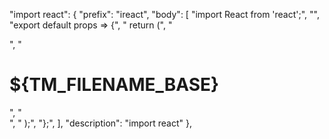 "import react": {
	"prefix": "ireact",
	"body": [
		"import React from 'react';",
		"",
		"export default props => {",
		"	return (",
		"		<div>",
		"			<h1>${TM_FILENAME_BASE}</h1>",
		"		</div>",
		"	);",
		"};",
	],
	"description": "import react"
},
